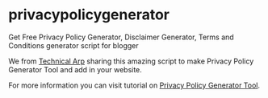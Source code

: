 # privacypolicygenerator
Get Free Privacy Policy Generator, Disclaimer Generator, Terms and Conditions generator script for blogger

We from <a href="https://www.technicalarp.com/"  rel="dofollow ugc">Technical Arp</a> sharing this amazing script to make Privacy Policy Generator Tool and add in your website.

For more information you can visit tutorial on <a href="https://www.technicalarp.com/2021/08/privacy-policy-generator-tool-script.html"  rel="nofollow ugc">Privacy Policy Generator Tool</a>.

